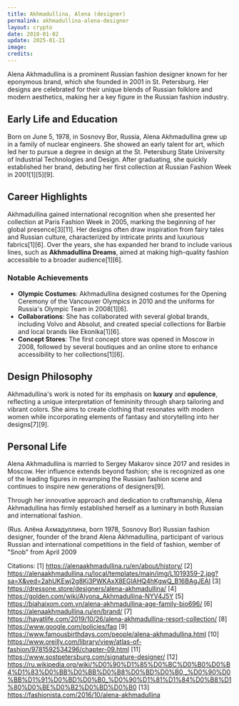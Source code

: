 ```yaml
---
title: Akhmadullina, Alena (designer)
permalink: akhmadullina-alena-designer
layout: crypto
date: 2018-01-02
update: 2025-01-21
image:
credits:
---
```


Alena Akhmadullina is a prominent Russian fashion designer known for her eponymous brand, which she founded in 2001 in St. Petersburg. Her designs are celebrated for their unique blends of Russian folklore and modern aesthetics, making her a key figure in the Russian fashion industry.

## Early Life and Education
Born on June 5, 1978, in Sosnovy Bor, Russia, Alena Akhmadullina grew up in a family of nuclear engineers. She showed an early talent for art, which led her to pursue a degree in design at the St. Petersburg State University of Industrial Technologies and Design. After graduating, she quickly established her brand, debuting her first collection at Russian Fashion Week in 2001[1][5][9].

## Career Highlights
Akhmadullina gained international recognition when she presented her collection at Paris Fashion Week in 2005, marking the beginning of her global presence[3][11]. Her designs often draw inspiration from fairy tales and Russian culture, characterized by intricate prints and luxurious fabrics[1][6]. Over the years, she has expanded her brand to include various lines, such as **Akhmadullina Dreams**, aimed at making high-quality fashion accessible to a broader audience[1][6].

### Notable Achievements
- **Olympic Costumes**: Akhmadullina designed costumes for the Opening Ceremony of the Vancouver Olympics in 2010 and the uniforms for Russia's Olympic Team in 2008[1][6].
- **Collaborations**: She has collaborated with several global brands, including Volvo and Absolut, and created special collections for Barbie and local brands like Ekonika[1][6].
- **Concept Stores**: The first concept store was opened in Moscow in 2008, followed by several boutiques and an online store to enhance accessibility to her collections[1][6].

## Design Philosophy
Akhmadullina's work is noted for its emphasis on **luxury** and **opulence**, reflecting a unique interpretation of femininity through sharp tailoring and vibrant colors. She aims to create clothing that resonates with modern women while incorporating elements of fantasy and storytelling into her designs[7][9].

## Personal Life
Alena Akhmadullina is married to Sergey Makarov since 2017 and resides in Moscow. Her influence extends beyond fashion; she is recognized as one of the leading figures in revamping the Russian fashion scene and continues to inspire new generations of designers[9].

Through her innovative approach and dedication to craftsmanship, Alena Akhmadullina has firmly established herself as a luminary in both Russian and international fashion.

(Rus. Алёна Ахмадуллина, born 1978, Sosnovy Bor) Russian fashion designer, founder of the brand Alena Akhmadullina, participant of various Russian and international competitions in the field of fashion, мember of "Snob" from April 2009

Citations:
[1] https://alenaakhmadullina.ru/en/about/history/
[2] https://alenaakhmadullina.ru/local/templates/main/img/L1019359-2.jpg?sa=X&ved=2ahUKEwj2g8Kj3PWKAxX8EGIAHQ4hKgwQ_B16BAgJEAI
[3] https://dressone.store/designers/alena-akhmadullina/
[4] https://golden.com/wiki/Alyona_Akhmadullina-NYV4J5Y
[5] https://biahaixom.com.vn/alena-akhmadullina-age-family-bio696/
[6] https://alenaakhmadullina.ru/en/brand/
[7] https://hayatlife.com/2019/10/26/alena-akhmadullina-resort-collection/
[8] https://www.google.com/policies/faq
[9] https://www.famousbirthdays.com/people/alena-akhmadullina.html
[10] https://www.oreilly.com/library/view/atlas-of-fashion/9781592534296/chapter-09.html
[11] https://www.sostpetersburg.com/signature-designer/
[12] https://ru.wikipedia.org/wiki/%D0%90%D1%85%D0%BC%D0%B0%D0%B4%D1%83%D0%BB%D0%BB%D0%B8%D0%BD%D0%B0,_%D0%90%D0%BB%D1%91%D0%BD%D0%B0_%D0%90%D1%81%D1%84%D0%B8%D1%80%D0%BE%D0%B2%D0%BD%D0%B0
[13] https://fashionista.com/2016/10/alena-akhmadullina
